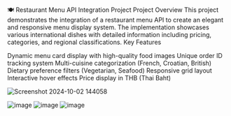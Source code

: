 🍽️ Restaurant Menu API Integration Project
Project Overview
This project demonstrates the integration of a restaurant menu API to create an elegant and responsive menu display system. The implementation showcases various international dishes with detailed information including pricing, categories, and regional classifications.
Key Features

Dynamic menu card display with high-quality food images
Unique order ID tracking system
Multi-cuisine categorization (French, Croatian, British)
Dietary preference filters (Vegetarian, Seafood)
Responsive grid layout
Interactive hover effects
Price display in THB (Thai Baht)

![Screenshot 2024-10-02 144058](https://github.com/user-attachments/assets/e5ed11f6-598e-4dd1-b3e7-865bf9e6afbb)


![image](https://github.com/user-attachments/assets/d41f3a59-a35e-4e37-b18b-ea8656fecdb6)
![image](https://github.com/user-attachments/assets/b308de8e-1d64-45e2-880e-01566a9f8889)
![image](https://github.com/user-attachments/assets/7749150a-d0af-4b68-a922-36cd200a9671)




